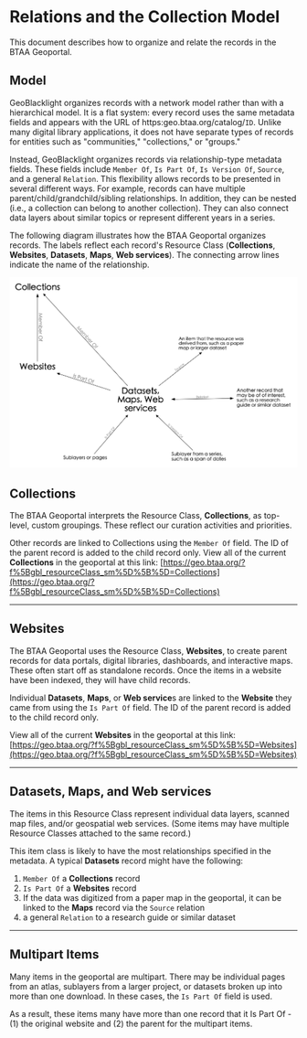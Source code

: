 # Relations and the Collection Model

This document describes how to organize and relate the records in the BTAA Geoportal.

## Model


GeoBlacklight organizes records with a network model rather than with a hierarchical model. It is a flat system: every record uses the same metadata fields and appears with the URL of https:geo.btaa.org/catalog/`ID`. Unlike many digital library applications, it does not have separate types of records for entities such as "communities," "collections," or "groups."  

Instead, GeoBlacklight organizes records via relationship-type metadata fields. These fields include `Member Of`, `Is Part Of`, `Is Version Of`, `Source`, and a general `Relation`. This flexibility allows records to be presented in several different ways. For example, records can have multiple parent/child/grandchild/sibling relationships. In addition, they can be nested (i.e., a collection can belong to another collection). They can also connect data layers about similar topics or represent different years in a series.

The following diagram illustrates how the BTAA Geoportal organizes records. The labels reflect each record's Resource Class (**Collections**, **Websites**, **Datasets**, **Maps**, **Web services**). The connecting arrow lines indicate the name of the relationship.

![Chart](/images/contentOrganization.png)

## Collections
The BTAA Geoportal interprets the Resource Class, **Collections**, as top-level, custom groupings. These reflect our curation activities and priorities.

Other records are linked to Collections using the `Member Of` field. The ID of the parent record is added to the child record only. View all of the current **Collections** in the geoportal at this link: 
[https://geo.btaa.org/?f%5Bgbl_resourceClass_sm%5D%5B%5D=Collections](https://geo.btaa.org/?f%5Bgbl_resourceClass_sm%5D%5B%5D=Collections)

----------------
## Websites
The BTAA Geoportal uses the Resource Class, **Websites**, to create parent records for data portals, digital libraries, dashboards, and interactive maps. These often start off as standalone records.
Once the items in a website have been indexed, they will have child records.

Individual **Datasets**, **Maps**, or **Web service**s  are linked to the **Website** they came from using the `Is Part Of` field. The ID of the parent record is added to the child record only.

View all of the current **Websites** in the geoportal at this link: [https://geo.btaa.org/?f%5Bgbl_resourceClass_sm%5D%5B%5D=Websites](https://geo.btaa.org/?f%5Bgbl_resourceClass_sm%5D%5B%5D=Websites)

-----------------
## Datasets, Maps, and Web services
The items in this Resource Class represent individual data layers, scanned map files, and/or geospatial web services. (Some items may have multiple Resource Classes attached to the same record.)

This item class is likely to have the most relationships specified in the metadata. A typical **Datasets** record might have the following: 

1. `Member Of` a **Collections** record
2. `Is Part Of` a **Websites** record
3. If the data was digitized from a paper map in the geoportal, it can be linked to the **Maps** record via the `Source` relation
4. a general `Relation` to a research guide or similar dataset


------------------
## Multipart Items
Many items in the geoportal are multipart. There may be individual pages from an atlas, sublayers from a larger project, or datasets broken up into more than one download. In these cases, the `Is Part Of` field is used. 

As a result, these items many have more than one record that it Is Part Of - (1) the original website and (2) the parent for the multipart items.






